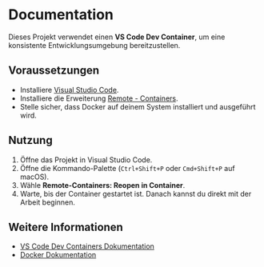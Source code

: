 # Documentation

Dieses Projekt verwendet einen **VS Code Dev Container**, um eine konsistente Entwicklungsumgebung bereitzustellen.

## Voraussetzungen

- Installiere [Visual Studio Code](https://code.visualstudio.com/).
- Installiere die Erweiterung [Remote - Containers](https://marketplace.visualstudio.com/items?itemName=ms-vscode-remote.remote-containers).
- Stelle sicher, dass Docker auf deinem System installiert und ausgeführt wird.

## Nutzung

1. Öffne das Projekt in Visual Studio Code.
2. Öffne die Kommando-Palette (`Ctrl+Shift+P` oder `Cmd+Shift+P` auf macOS).
3. Wähle **Remote-Containers: Reopen in Container**.
4. Warte, bis der Container gestartet ist. Danach kannst du direkt mit der Arbeit beginnen.

## Weitere Informationen

- [VS Code Dev Containers Dokumentation](https://code.visualstudio.com/docs/remote/containers)
- [Docker Dokumentation](https://docs.docker.com/)
